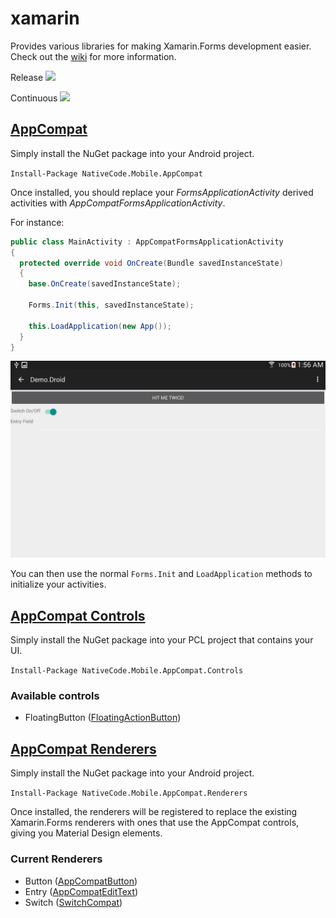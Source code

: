 # xamarin
Provides various libraries for making Xamarin.Forms development easier. Check out the [wiki](https://github.com/mikepham/xamarin/wiki) for more information.

Release
<a href="http://nativecode.no-ip.org:90/viewType.html?buildTypeId=xamarin_release&guest=1"><img src="http://nativecode.no-ip.org:90/app/rest/builds/buildType:(id:xamarin_release)/statusIcon"/></a>

Continuous
<a href="http://nativecode.no-ip.org:90/viewType.html?buildTypeId=xamarin_continuous&guest=1"><img src="http://nativecode.no-ip.org:90/app/rest/builds/buildType:(id:xamarin_continuous)/statusIcon"/></a>

## [AppCompat](https://www.nuget.org/packages/NativeCode.Mobile.AppCompat/)
Simply install the NuGet package into your Android project.

`Install-Package NativeCode.Mobile.AppCompat`

Once installed, you should replace your *FormsApplicationActivity* derived activities with *AppCompatFormsApplicationActivity*.

For instance:

```csharp
public class MainActivity : AppCompatFormsApplicationActivity
{
  protected override void OnCreate(Bundle savedInstanceState)
  {
    base.OnCreate(savedInstanceState);

    Forms.Init(this, savedInstanceState);

    this.LoadApplication(new App());
  }
}
```

![screenshot-material-dark](screenshots/screenshot-material-dark.png)

You can then use the normal `Forms.Init` and `LoadApplication` methods to initialize your activities.

## [AppCompat Controls](https://www.nuget.org/packages/NativeCode.Mobile.AppCompat.Controls/)
Simply install the NuGet package into your PCL project that contains your UI.

`Install-Package NativeCode.Mobile.AppCompat.Controls`

### Available controls
- FloatingButton ([FloatingActionButton](https://developer.android.com/reference/android/support/design/widget/FloatingActionButton.html))

## [AppCompat Renderers](https://www.nuget.org/packages/NativeCode.Mobile.AppCompat.Renderers/)
Simply install the NuGet package into your Android project.

`Install-Package NativeCode.Mobile.AppCompat.Renderers`

Once installed, the renderers will be registered to replace the existing Xamarin.Forms renderers with ones that use the AppCompat controls, giving you Material Design elements.

### Current Renderers
- Button ([AppCompatButton](http://developer.android.com/reference/android/support/v7/widget/AppCompatButton.html))
- Entry ([AppCompatEditText](http://developer.android.com/reference/android/support/v7/widget/AppCompatEditText.html))
- Switch ([SwitchCompat](http://developer.android.com/reference/android/support/v7/widget/SwitchCompat.html))
